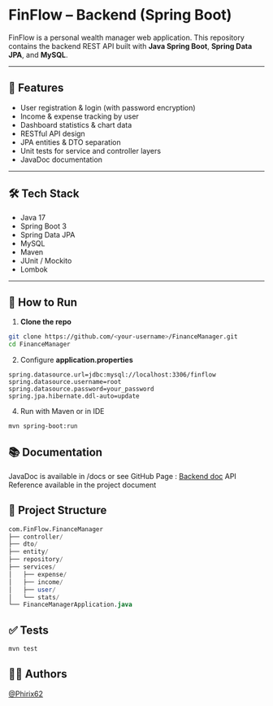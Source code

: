 # FinFlow – Backend (Spring Boot)

FinFlow is a personal wealth manager web application. This repository contains the backend REST API built with **Java Spring Boot**, **Spring Data JPA**, and **MySQL**.

---

## 🚀 Features

- User registration & login (with password encryption)
- Income & expense tracking by user
- Dashboard statistics & chart data
- RESTful API design
- JPA entities & DTO separation
- Unit tests for service and controller layers
- JavaDoc documentation

---

## 🛠️ Tech Stack

- Java 17
- Spring Boot 3
- Spring Data JPA
- MySQL
- Maven
- JUnit / Mockito
- Lombok

---

## 🔧 How to Run

1. **Clone the repo**
```bash
git clone https://github.com/<your-username>/FinanceManager.git
cd FinanceManager
```

2. Configure **application.properties**
```text
spring.datasource.url=jdbc:mysql://localhost:3306/finflow
spring.datasource.username=root
spring.datasource.password=your_password
spring.jpa.hibernate.ddl-auto=update
```

4. Run with Maven or in IDE
```bash
mvn spring-boot:run
```

## 📚 Documentation
JavaDoc is available in /docs or see GitHub Page : [Backend doc](https://phirix62.github.io/FinanceManager/)
API Reference available in the project document

## 📂 Project Structure
```sql
com.FinFlow.FinanceManager
├── controller/
├── dto/
├── entity/
├── repository/
├── services/
│   ├── expense/
│   ├── income/
│   ├── user/
│   └── stats/
└── FinanceManagerApplication.java
```

## ✅ Tests
```bash
mvn test
```

## 🧑‍💻 Authors
[@Phirix62](https://github.com/Phirix62)

